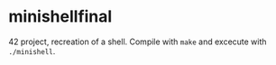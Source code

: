 # minishellfinal
42 project, recreation of a shell. Compile with `make` and excecute with `./minishell`.
